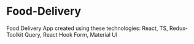 # Food-Delivery
Food Delivery App created using these technologies: React, TS, Redux-Toolkit Query, React Hook Form, Material UI
